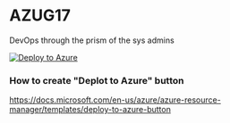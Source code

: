 # AZUG17
DevOps through the prism of the sys admins

[![Deploy to Azure](https://aka.ms/deploytoazurebutton)](https://portal.azure.com/#create/Microsoft.Template/uri/https%3A%2F%2Fraw.githubusercontent.com%2Ftsunami28%2FAZUG17%2Fmain%2FInfra%2Fazuredeploy.json)

### How to create "Deplot to Azure" button
https://docs.microsoft.com/en-us/azure/azure-resource-manager/templates/deploy-to-azure-button